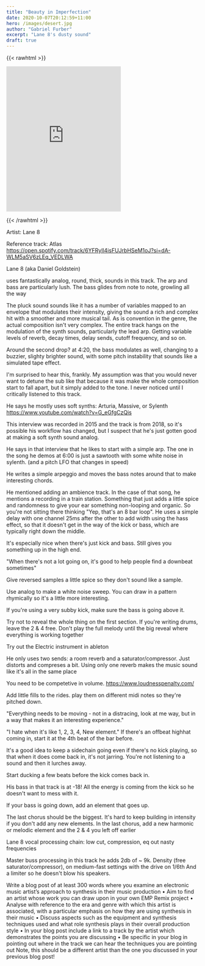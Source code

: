 ```yaml
---
title: "Beauty in Imperfection"
date: 2020-10-07T20:12:59+11:00
hero: /images/desert.jpg
author: "Gabriel Furber"
excerpt: "Lane 8's dusty sound"
draft: true
---
```



{{< rawhtml >}}
<iframe 
	src="https://open.spotify.com/embed/track/0jzZfB1qjzz69MmQHoBc0S" 
	width="300" 
	height="380" 
	frameborder="0" 
	allowtransparency="true" 
	allow="encrypted-media">
</iframe>

{{< /rawhtml >}}

Artist: Lane 8

Reference track: Atlas
https://open.spotify.com/track/6YFRyll4isFUJrbHSeM1oJ?si=dA-WLM5aSV6zLEq_VEDLWA

Lane 8 (aka Daniel Goldstein)

uses fantastically analog, round, thick, sounds in this track.
 The arp and bass are particularly lush.
 The bass glides from note to note, growling all the way

 The pluck sound sounds like it has a number of variables mapped to an envelope that modulates their intensity, giving the sound a rich and complex hit with a smoother and more musical tail. 
 As is convention in the genre, the actual composition isn't very complex. The entire track hangs on the modulation of the synth sounds, particularly the lead arp. Getting variable levels of reverb, decay times, delay sends, cutoff frequency, and so on.

 Around the second drop? at 4:20, the bass modulates as well, changing to a buzzier, slighty brighter sound, with some pitch instability that sounds like a simulated tape effect.

I'm surprised to hear this, frankly. 
My assumption was that you would never want to detune the sub like that because it was make the whole composition start to fall apart, but it simply added to the tone. 
I never noticed until I critically listened to this track.





He says he mostly uses soft synths:
Arturia, Massive, or Sylenth
https://www.youtube.com/watch?v=G_eGfgCzQis

This interview was recorded in 2015 and the track is from 2018, so it's possible his workflow has changed, but I suspect that he's just gotten good at making a soft synth sound analog.


He says in that interview that he likes to start with a simple arp.
The one in the song he demos at 6:00 is just a sawtooth with some white noise in sylenth. (and a pitch LFO that changes in speed)

He writes a simple arpeggio and moves the bass notes around that to make interesting chords.

He mentioned adding an ambience track. In the case of that song, he mentions a recording in a train station. Something that just adds a little spice and randomness to give your ear something non-looping and organic. So you're not sitting there thinking "Yep, that's an 8 bar loop". He uses a simple delay with one channel 25ms after the other to add width using the hass effect, so that it doesn't get in the way of the kick or bass, which are typically right down the middle. 

It's especially nice when there's just kick and bass. Still gives you something up in the high end.


"When there's not a lot going on, it's good to help people find a downbeat sometimes"

Give reversed samples a little spice so they don't sound like a sample.

Use analog to make a white noise sweep. You can draw in a pattern rhymically so it's a little more interesting.

If you're using a very subby kick, make sure the bass is going above it.



Try not to reveal the whole thing on the first section. If you're writing drums, leave the 2 & 4 free. Don't play the full melody until the big reveal where everything is working together

Try out the Electric instrument in ableton




He only uses two sends: a room reverb and a saturator/compressor. Just distorts and compreses a bit.
Using only one reverb makes the music sound like it's all in the same place

You need to be competetive in volume.
https://www.loudnesspenalty.com/


Add little fills to the rides. play them on different midi notes so they're pitched down.

"Everything needs to be moving - not in a distracing, look at me way, but in a way that makes it an interesting experience."

"I hate when it's like 1, 2, 3, 4, New element."
If there's an offbeat highhat coming in, start it at the 4th beat of the bar before.
       
It's a good idea to keep a sidechain going even if there's no kick playing, so that when it does come back in, it's not jarring. You're not listening to a sound and then it lurches away.

Start ducking a few beats before the kick comes back in.

His bass in that track is at -18! All the energy is coming from the kick so he doesn't want to mess with it.

If your bass is going down, add an element that goes up.

The last chorus should be the biggest. 
It's hard to keep building in intensity if you don't add any new elements.
In the last chorus, add a new harmonic or melodic element and the 2 & 4 you left off earlier





Lane 8 vocal processing chain: low cut, compression, eq out nasty frequencies

Master buss processing
in this track he adds 2db of ~ 9k.
Density (free saturator/compressor), on medium-fast settings with the drive on 1/6th 
And a limiter so he doesn't blow his speakers.











Write a blog post of at least 300 words where you examine an electronic music artist’s approach to synthesis in their music production
• Aim to find an artist whose work you can draw upon in your own EMP Remix project
• Analyse with reference to the era and genre with which this artist is associated, with a particular emphasis on how they are using synthesis in their music
• Discuss aspects such as the equipment and synthesis techniques used and what role synthesis plays in their overall production style
• In your blog post include a link to a track by the artist which demonstrates the points you are discussing
• Be specific in your blog in pointing out where in the track we can hear the techniques you are pointing out
Note, this should be a different artist than the one you discussed in your previous blog post!